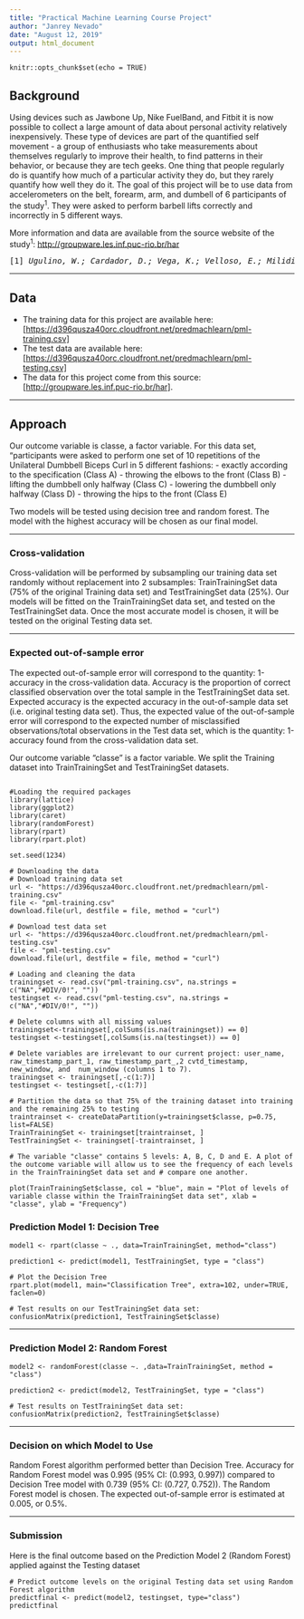 ```yaml
---
title: "Practical Machine Learning Course Project"
author: "Janrey Nevado"
date: "August 12, 2019"
output: html_document
---
```


```{r setup, include = FALSE}
knitr::opts_chunk$set(echo = TRUE)
```

## Background

Using devices such as Jawbone Up, Nike FuelBand, and Fitbit it is now possible to collect a large amount of data about personal activity relatively inexpensively. These type of devices are part of the quantified self movement - a group of enthusiasts who take measurements about themselves regularly to improve their health, to find patterns in their behavior, or because they are tech geeks. One thing that people regularly do is quantify how much of a particular activity they do, but they rarely quantify how well they do it. The goal of this project will be to use data from accelerometers on the belt, forearm, arm, and dumbell of 6 participants of the study<sup>1</sup>. They were asked to perform barbell lifts correctly and incorrectly in 5 different ways. 

More information and data are available from the source website of the study<sup>1</sup>: http://groupware.les.inf.puc-rio.br/har

<pre>[1] <i>Ugulino, W.; Cardador, D.; Vega, K.; Velloso, E.; Milidiu, R.; Fuks, H.</i> Wearable Computing: Accelerometers' Data Classification of Body Postures and Movements. Proceedings of 21st Brazilian Symposium on Artificial Intelligence. Advances in Artificial Intelligence - SBIA 2012. In: Lecture Notes in Computer Science. , pp. 52-61. Curitiba, PR: Springer Berlin / Heidelberg, 2012. ISBN 978-3-642-34458-9. DOI: 10.1007/978-3-642-34459-6_6.</pre>

***

## Data

* The training data for this project are available here: [https://d396qusza40orc.cloudfront.net/predmachlearn/pml-training.csv]
* The test data are available here: [https://d396qusza40orc.cloudfront.net/predmachlearn/pml-testing.csv]
* The data for this project come from this source: [http://groupware.les.inf.puc-rio.br/har].

***

## Approach

Our outcome variable is classe, a factor variable. For this data set, “participants were asked to perform one set of 10 repetitions of the Unilateral Dumbbell Biceps Curl in 5 different fashions: - exactly according to the specification (Class A) - throwing the elbows to the front (Class B) - lifting the dumbbell only halfway (Class C) - lowering the dumbbell only halfway (Class D) - throwing the hips to the front (Class E)

Two models will be tested using decision tree and random forest. The model with the highest accuracy will be chosen as our final model.

***

### Cross-validation

Cross-validation will be performed by subsampling our training data set randomly without replacement into 2 subsamples: TrainTrainingSet data (75% of the original Training data set) and TestTrainingSet data (25%). Our models will be fitted on the TrainTrainingSet data set, and tested on the TestTrainingSet data. Once the most accurate model is chosen, it will be tested on the original Testing data set.

***

### Expected out-of-sample error

The expected out-of-sample error will correspond to the quantity: 1-accuracy in the cross-validation data. Accuracy is the proportion of correct classified observation over the total sample in the TestTrainingSet data set. Expected accuracy is the expected accuracy in the out-of-sample data set (i.e. original testing data set). Thus, the expected value of the out-of-sample error will correspond to the expected number of misclassified observations/total observations in the Test data set, which is the quantity: 1-accuracy found from the cross-validation data set.

Our outcome variable “classe” is a factor variable. We split the Training dataset into TrainTrainingSet and TestTrainingSet datasets.

```{r cache=TRUE, warning=FALSE, results='hide', cache.lazy=FALSE, message=FALSE}

#Loading the required packages
library(lattice)
library(ggplot2)
library(caret)
library(randomForest)
library(rpart)
library(rpart.plot)

set.seed(1234)

# Downloading the data
# Download training data set
url <- "https://d396qusza40orc.cloudfront.net/predmachlearn/pml-training.csv"
file <- "pml-training.csv"
download.file(url, destfile = file, method = "curl")

# Download test data set
url <- "https://d396qusza40orc.cloudfront.net/predmachlearn/pml-testing.csv"
file <- "pml-testing.csv"
download.file(url, destfile = file, method = "curl")

# Loading and cleaning the data
trainingset <- read.csv("pml-training.csv", na.strings = c("NA","#DIV/0!", ""))
testingset <- read.csv("pml-testing.csv", na.strings = c("NA","#DIV/0!", ""))

# Delete columns with all missing values
trainingset<-trainingset[,colSums(is.na(trainingset)) == 0]
testingset <-testingset[,colSums(is.na(testingset)) == 0]

# Delete variables are irrelevant to our current project: user_name, raw_timestamp_part_1, raw_timestamp_part_,2 cvtd_timestamp, new_window, and  num_window (columns 1 to 7). 
trainingset <- trainingset[,-c(1:7)]
testingset <- testingset[,-c(1:7)]

# Partition the data so that 75% of the training dataset into training and the remaining 25% to testing
traintrainset <- createDataPartition(y=trainingset$classe, p=0.75, list=FALSE)
TrainTrainingSet <- trainingset[traintrainset, ] 
TestTrainingSet <- trainingset[-traintrainset, ]

# The variable "classe" contains 5 levels: A, B, C, D and E. A plot of the outcome variable will allow us to see the frequency of each levels in the TrainTrainingSet data set and # compare one another.

plot(TrainTrainingSet$classe, col = "blue", main = "Plot of levels of variable classe within the TrainTrainingSet data set", xlab = "classe", ylab = "Frequency")
```

### Prediction Model 1: Decision Tree

```{r cache = TRUE}
model1 <- rpart(classe ~ ., data=TrainTrainingSet, method="class")

prediction1 <- predict(model1, TestTrainingSet, type = "class")

# Plot the Decision Tree
rpart.plot(model1, main="Classification Tree", extra=102, under=TRUE, faclen=0)

# Test results on our TestTrainingSet data set:
confusionMatrix(prediction1, TestTrainingSet$classe)
```

***

### Prediction Model 2: Random Forest

```{r cache = TRUE}
model2 <- randomForest(classe ~. ,data=TrainTrainingSet, method = "class")

prediction2 <- predict(model2, TestTrainingSet, type = "class")

# Test results on TestTrainingSet data set:
confusionMatrix(prediction2, TestTrainingSet$classe)
```

***

### Decision on which Model to Use

Random Forest algorithm performed better than Decision Tree. Accuracy for Random Forest model was 0.995 (95% CI: (0.993, 0.997)) compared to Decision Tree model with 0.739 (95% CI: (0.727, 0.752)). The Random Forest model is chosen. The expected out-of-sample error is estimated at 0.005, or 0.5%.

***

### Submission

Here is the final outcome based on the Prediction Model 2 (Random Forest) applied against the Testing dataset

```{r}
# Predict outcome levels on the original Testing data set using Random Forest algorithm
predictfinal <- predict(model2, testingset, type="class")
predictfinal
```
